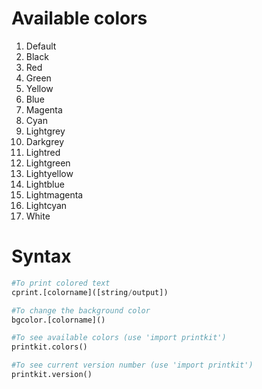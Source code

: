 # Available colors #
1. Default
2. Black
3. Red
4. Green
5. Yellow
6. Blue
7. Magenta
8. Cyan
9. Lightgrey
10. Darkgrey
11. Lightred
12. Lightgreen
13. Lightyellow
14. Lightblue
15. Lightmagenta
16. Lightcyan
17. White

# Syntax #
```python
#To print colored text
cprint.[colorname]([string/output])

#To change the background color
bgcolor.[colorname]()

#To see available colors (use 'import printkit')
printkit.colors()

#To see current version number (use 'import printkit')
printkit.version()
```